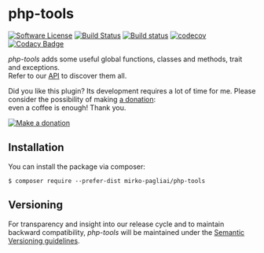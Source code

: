 # php-tools

[![Software License](https://img.shields.io/badge/license-MIT-brightgreen.svg?style=flat-square)](LICENSE.txt)
[![Build Status](https://api.travis-ci.org/mirko-pagliai/php-tools.svg?branch=master)](https://travis-ci.org/mirko-pagliai/php-tools)
[![Build status](https://ci.appveyor.com/api/projects/status/dexhrwff7w814wt3?svg=true)](https://ci.appveyor.com/project/mirko-pagliai/php-tools)
[![codecov](https://codecov.io/gh/mirko-pagliai/php-tools/branch/master/graph/badge.svg)](https://codecov.io/gh/mirko-pagliai/php-tools)
[![Codacy Badge](https://api.codacy.com/project/badge/Grade/d39ca5f3a31c4f619afd8efabaddf2c2)](https://www.codacy.com/manual/mirko.pagliai/php-tools?utm_source=github.com&amp;utm_medium=referral&amp;utm_content=mirko-pagliai/php-tools&amp;utm_campaign=Badge_Grade)

*php-tools* adds some useful global functions, classes and methods, trait and exceptions.  
Refer to our [API](//mirko-pagliai.github.io/php-tools) to discover them all.

Did you like this plugin? Its development requires a lot of time for me.
Please consider the possibility of making [a donation](//paypal.me/mirkopagliai):  
even a coffee is enough! Thank you.

[![Make a donation](https://www.paypalobjects.com/webstatic/mktg/logo-center/logo_paypal_carte.jpg)](//paypal.me/mirkopagliai)

## Installation
You can install the package via composer:

    $ composer require --prefer-dist mirko-pagliai/php-tools

## Versioning
For transparency and insight into our release cycle and to maintain backward
compatibility, *php-tools* will be maintained under the
[Semantic Versioning guidelines](http://semver.org).

